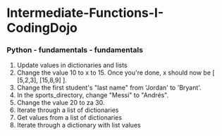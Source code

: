 # Intermediate-Functions-I-CodingDojo
### Python - fundamentals - fundamentals
1. Update values ​​in dictionaries and lists
  1. Change the value 10 to x to 15. Once you're done, x should now be [ [5,2,3], [15,8,9] ].
  2. Change the first student's "last name" from 'Jordan' to 'Bryant'.
  3. In the sports_directory, change "Messi" to "Andrés".
  4. Change the value 20 to za 30.
2. Iterate through a list of dictionaries
3. Get values ​​from a list of dictionaries
4. Iterate through a dictionary with list values

